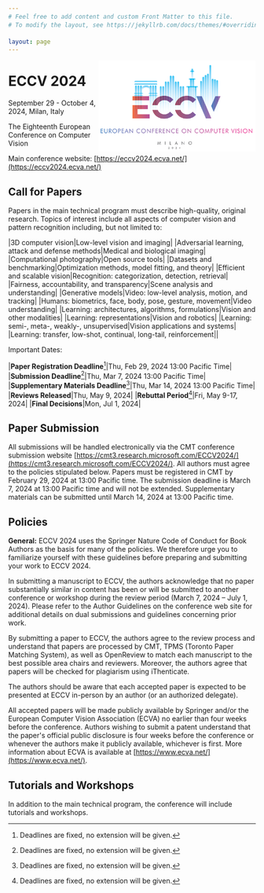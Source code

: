 ```yaml
---
# Feel free to add content and custom Front Matter to this file.
# To modify the layout, see https://jekyllrb.com/docs/themes/#overriding-theme-defaults

layout: page
---
```


<img src="images/logo-light.png" width="320" align="right">

# ECCV 2024
September 29 - October 4, 2024, Milan, Italy

The Eighteenth European Conference on Computer Vision

Main conference website: [https://eccv2024.ecva.net/](https://eccv2024.ecva.net/)

## Call for Papers
Papers in the main technical program must describe high-quality, original research. Topics of interest include all aspects of computer vision and pattern recognition including, but not limited to:

|3D computer vision|Low-level vision and imaging|
|Adversarial learning, attack and defense methods|Medical and biological imaging|
|Computational photography|Open source tools|
|Datasets and benchmarking|Optimization methods, model fitting, and theory|
|Efficient and scalable vision|Recognition: categorization, detection, retrieval|
|Fairness, accountability, and transparency|Scene analysis and understanding|
|Generative models|Video: low-level analysis, motion, and tracking|
|Humans: biometrics, face, body, pose, gesture, movement|Video understanding|
|Learning: architectures, algorithms, formulations|Vision and other modalities|
|Learning: representations|Vision and robotics|
|Learning: semi-, meta-, weakly-, unsupervised|Vision applications and systems|
|Learning: transfer, low-shot, continual, long-tail, reinforcement||

Important Dates:

|**Paper Registration Deadline**[^1]|Thu, Feb 29, 2024 13:00 Pacific Time|
|**Submission Deadline**[^1]|Thu, Mar 7, 2024 13:00 Pacific Time|
|**Supplementary Materials Deadline**[^1]|Thu, Mar 14, 2024 13:00 Pacific Time|
|**Reviews Released**|Thu, May 9, 2024|
|**Rebuttal Period**[^1]|Fri, May 9-17, 2024|
|**Final Decisions**|Mon, Jul 1, 2024|

[^1]: Deadlines are fixed, no extension will be given.

## Paper Submission
All submissions will be handled electronically via the CMT conference submission website [https://cmt3.research.microsoft.com/ECCV2024/](https://cmt3.research.microsoft.com/ECCV2024/). 
All authors must agree to the policies stipulated below. Papers must be registered in CMT by February 29, 2024 at 13:00 Pacific time. The submission deadline is March 7, 2024 at 13:00 Pacific time and will not be extended. Supplementary materials can be submitted until March 14, 2024 at 13:00 Pacific time.

## Policies
**General:** ECCV 2024 uses the Springer Nature Code of Conduct for Book Authors as the basis for many of the policies. We therefore urge you to familiarize yourself with these guidelines before preparing and submitting your work to ECCV 2024.

In submitting a manuscript to ECCV, the authors acknowledge that no paper substantially similar in content has been or will be submitted to another conference or workshop during the review period (March 7, 2024 – July 1, 2024). Please refer to the Author Guidelines on the conference web site for additional details on dual submissions and guidelines concerning prior work.

By submitting a paper to ECCV, the authors agree to the review process and understand that papers are processed by CMT, TPMS (Toronto Paper Matching System), as well as OpenReview to match each manuscript to the best possible area chairs and reviewers. Moreover, the authors agree that papers will be checked for plagiarism using iThenticate.

The authors should be aware that each accepted paper is expected to be presented at ECCV in-person by an author (or an authorized delegate). 

All accepted papers will be made publicly available by Springer and/or the European Computer Vision Association (ECVA) no earlier than four weeks before the conference. Authors wishing to submit a patent understand that the paper's official public disclosure is four weeks before the conference or whenever the authors make it publicly available, whichever is first. 
More information about ECVA is available at [https://www.ecva.net/](https://www.ecva.net/).

## Tutorials and Workshops
In addition to the main technical program, the conference will include tutorials and workshops.
<!-- Information about these can be found on tabs on the main ECCV web page: https://eccv2024.ecva.net/. -->
